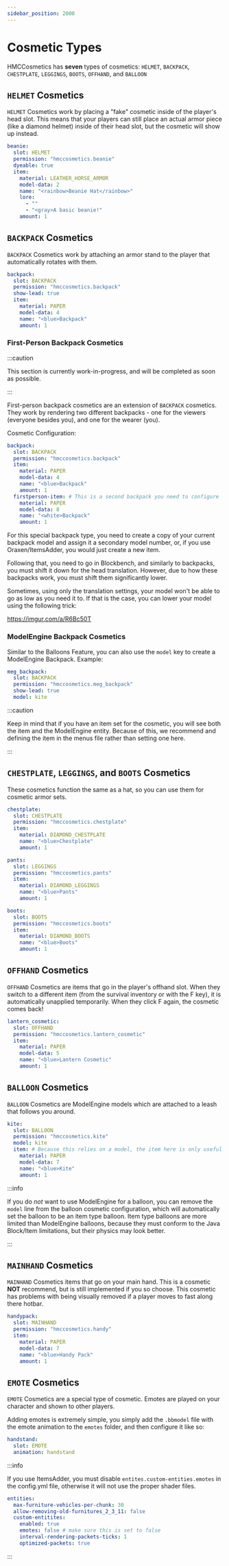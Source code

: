 ```yaml
---
sidebar_position: 2000
---
```


# Cosmetic Types

HMCCosmetics has **seven** types of cosmetics: `HELMET`, `BACKPACK`, `CHESTPLATE`, `LEGGINGS`, `BOOTS`, `OFFHAND`, and `BALLOON`

## `HELMET` Cosmetics

`HELMET` Cosmetics work by placing a "fake" cosmetic inside of the player's head slot. This means that your players can still place an actual armor piece (like a diamond helmet) inside of their head slot, but the cosmetic will show up instead. 

```yaml
beanie:
  slot: HELMET
  permission: "hmccosmetics.beanie"
  dyeable: true
  item:
    material: LEATHER_HORSE_ARMOR
    model-data: 2
    name: "<rainbow>Beanie Hat</rainbow>"
    lore:
      - ""
      - "<gray>A basic beanie!"
    amount: 1
```

## `BACKPACK` Cosmetics
`BACKPACK` Cosmetics work by attaching an armor stand to the player that automatically rotates with them. 

```yaml
backpack:
  slot: BACKPACK
  permission: "hmccosmetics.backpack"
  show-lead: true
  item:
    material: PAPER
    model-data: 4
    name: "<blue>Backpack"
    amount: 1
```

### First-Person Backpack Cosmetics

:::caution

This section is currently work-in-progress, and will be completed as soon as possible.

:::

First-person backpack cosmetics are an extension of `BACKPACK` cosmetics. They work by rendering two different backpacks - one for the viewers (everyone besides you), and one for the wearer (you).

Cosmetic Configuration:

```yaml
backpack:
  slot: BACKPACK
  permission: "hmccosmetics.backpack"
  item:
    material: PAPER
    model-data: 4
    name: "<blue>Backpack"
    amount: 1
  firstperson-item: # This is a second backpack you need to configure
    material: PAPER
    model-data: 8
    name: "<white>Backpack"
    amount: 1
```

For this special backpack type, you need to create a copy of your current backpack model and assign it a secondary model number, or, if you use Oraxen/ItemsAdder, you would just create a new item.

Following that, you need to go in Blockbench, and similarly to backpacks, you must shift it down for the head translation. However, due to how these backpacks work, you must shift them significantly lower.

Sometimes, using only the translation settings, your model won't be able to go as low as you need it to. If that is the case, you can lower your model using the following trick:

https://imgur.com/a/R6Bc50T



### ModelEngine Backpack Cosmetics

Similar to the Balloons Feature, you can also use the `model` key to create a ModelEngine Backpack.
Example:
```yaml
meg_backpack:
  slot: BACKPACK
  permission: "hmccosmetics.meg_backpack"
  show-lead: true
  model: kite
```

:::caution

Keep in mind that if you have an item set for the cosmetic, you will see both the item and the ModelEngine entity.
Because of this, we recommend and defining the item in the menus file rather than setting one here.

:::

## `CHESTPLATE`, `LEGGINGS`, and `BOOTS` Cosmetics

These cosmetics function the same as a hat, so you can use them for cosmetic armor sets.

```yaml
chestplate:
  slot: CHESTPLATE
  permission: "hmccosmetics.chestplate"
  item:
    material: DIAMOND_CHESTPLATE
    name: "<blue>Chestplate"
    amount: 1
```
```yaml
pants:
  slot: LEGGINGS
  permission: "hmccosmetics.pants"
  item:
    material: DIAMOND_LEGGINGS
    name: "<blue>Pants"
    amount: 1
```
```yaml
boots:
  slot: BOOTS
  permission: "hmccosmetics.boots"
  item:
    material: DIAMOND_BOOTS
    name: "<blue>Boots"
    amount: 1
```

## `OFFHAND` Cosmetics
`OFFHAND` Cosmetics are items that go in the player's offhand slot. When they switch to a different item (from the survival inventory or with the F key), it is automatically unapplied temporarily. When they click F again, the cosmetic comes back!

```yaml
lantern_cosmetic:
  slot: OFFHAND
  permission: "hmccosmetics.lantern_cosmetic"
  item:
    material: PAPER
    model-data: 5
    name: "<blue>Lantern Cosmetic"
    amount: 1
```

## `BALLOON` Cosmetics

`BALLOON` Cosmetics are ModelEngine models which are attached to a leash that follows you around.

```yaml
kite:
  slot: BALLOON
  permission: "hmccosmetics.kite"
  model: kite
  item: # Because this relies on a model, the item here is only useful if you add it to a GUI. 
    material: PAPER
    model-data: 7
    name: "<blue>Kite"
    amount: 1
```

:::info

If you do *not* want to use ModelEngine for a balloon, you can remove the `model` line from the balloon cosmetic configuration, which will
automatically set the balloon to be an item type balloon. Item type balloons are more limited than ModelEngine balloons, because they must
conform to the Java Block/Item limitations, but their physics may look better.

:::

## `MAINHAND` Cosmetics

`MAINHAND` Cosmetics items that go on your main hand. This is a cosmetic **NOT** recommend, but is still implemented if you so choose. This cosmetic has problems with being visually removed if a player moves to fast along there hotbar. 

```yaml
handypack:
  slot: MAINHAND
  permission: "hmccosmetics.handy"
  item: 
    material: PAPER
    model-data: 7
    name: "<blue>Handy Pack"
    amount: 1
```

## `EMOTE` Cosmetics

`EMOTE` Cosmetics are a special type of cosmetic. Emotes are played on your character and shown to other players.

Adding emotes is extremely simple, you simply add the `.bbmodel` file with the emote animation to the `emotes` folder, and then configure it like so:

```yaml
handstand:
  slot: EMOTE
  animation: handstand
```

:::info

If you use ItemsAdder, you must disable `entites.custom-entities.emotes` in the config.yml file, otherwise it will not use the proper shader files.

```yaml
entities:
  max-furniture-vehicles-per-chunk: 30
  allow-removing-old-furnitures_2_3_11: false
  custom-entitites:
    enabled: true
    emotes: false # make sure this is set to false
    interval-rendering-packets-ticks: 1
    optimized-packets: true
```

:::
